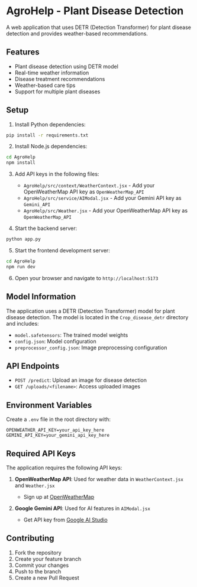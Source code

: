 # AgroHelp - Plant Disease Detection

A web application that uses DETR (Detection Transformer) for plant disease detection and provides weather-based recommendations.

## Features

- Plant disease detection using DETR model
- Real-time weather information
- Disease treatment recommendations
- Weather-based care tips
- Support for multiple plant diseases

## Setup

1. Install Python dependencies:
```bash
pip install -r requirements.txt
```

2. Install Node.js dependencies:
```bash
cd AgroHelp
npm install
```

3. Add API keys in the following files:
   - `AgroHelp/src/context/WeatherContext.jsx` - Add your OpenWeatherMap API key as `OpenWeatherMap_API`
   - `AgroHelp/src/service/AIModal.jsx` - Add your Gemini API key as `Gemini_API`
   - `AgroHelp/src/Weather.jsx` - Add your OpenWeatherMap API key as `OpenWeatherMap_API`

4. Start the backend server:
```bash
python app.py
```

5. Start the frontend development server:
```bash
cd AgroHelp
npm run dev
```

6. Open your browser and navigate to `http://localhost:5173`

## Model Information

The application uses a DETR (Detection Transformer) model for plant disease detection. The model is located in the `Crop_disease_detr` directory and includes:

- `model.safetensors`: The trained model weights
- `config.json`: Model configuration
- `preprocessor_config.json`: Image preprocessing configuration

## API Endpoints

- `POST /predict`: Upload an image for disease detection
- `GET /uploads/<filename>`: Access uploaded images

## Environment Variables

Create a `.env` file in the root directory with:

```
OPENWEATHER_API_KEY=your_api_key_here
GEMINI_API_KEY=your_gemini_api_key_here
```

## Required API Keys

The application requires the following API keys:
1. **OpenWeatherMap API**: Used for weather data in `WeatherContext.jsx` and `Weather.jsx`
   - Sign up at [OpenWeatherMap](https://openweathermap.org/api)
   
2. **Google Gemini API**: Used for AI features in `AIModal.jsx`
   - Get API key from [Google AI Studio](https://ai.google.dev/)

## Contributing

1. Fork the repository
2. Create your feature branch
3. Commit your changes
4. Push to the branch
5. Create a new Pull Request 

